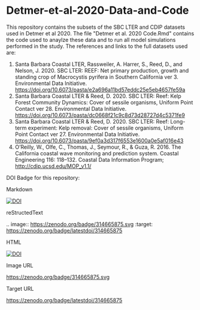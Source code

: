 # Detmer-et-al-2020-Data-and-Code
This repository contains the subsets of the SBC LTER and CDIP datasets used in Detmer et al 2020. The file "Detmer et al. 2020 Code.Rmd" contains the code used to anaylze these data and to run all model simulations performed in the study. The references and links to the full datasets used are:
1. Santa Barbara Coastal LTER, Rassweiler, A.  Harrer, S., Reed, D., and Nelson, J. 2020. SBC LTER: REEF: Net primary production, growth and standing crop of Macrocystis pyrifera in Southern California ver 3. Environmental Data Initiative. https://doi.org/10.6073/pasta/e2a696a11bd57eddc25e5eb4657fe59a
2. Santa Barbara Coastal LTER & Reed, D. 2020. SBC LTER: Reef: Kelp Forest Community Dynamics: Cover of sessile organisms, Uniform Point Contact ver 28. Environmental Data Initiative. https://doi.org/10.6073/pasta/dc0668f21c9c8d73d28727d4c5371fe9
3. Santa Barbara Coastal LTER & Reed, D. 2020. SBC LTER: Reef: Long-term experiment: Kelp removal: Cover of sessile organisms, Uniform Point Contact ver 27. Environmental Data Initiative. https://doi.org/10.6073/pasta/9ef0a3d317f6553e1600a0e5af016e43
4. O’Reilly, W., Olfe, C., Thomas, J., Seymour, R., & Guza, R. 2016. The California coastal wave 	monitoring and prediction system. Coastal Engineering 116: 118–132. Coastal Data Information Program; http://cdip.ucsd.edu/MOP_v1.1/

DOI Badge for this repository: 

Markdown

[![DOI](https://zenodo.org/badge/314665875.svg)](https://zenodo.org/badge/latestdoi/314665875)

reStructedText

.. image:: https://zenodo.org/badge/314665875.svg
   :target: https://zenodo.org/badge/latestdoi/314665875

HTML

<a href="https://zenodo.org/badge/latestdoi/314665875"><img src="https://zenodo.org/badge/314665875.svg" alt="DOI"></a>

Image URL

https://zenodo.org/badge/314665875.svg

Target URL

https://zenodo.org/badge/latestdoi/314665875
